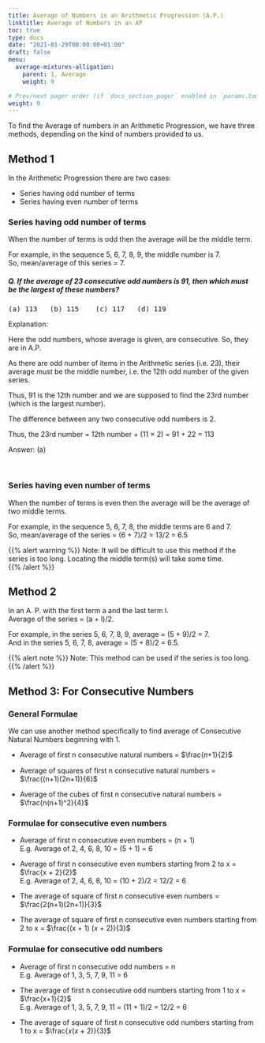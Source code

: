```yaml
---
title: Average of Numbers in an Arithmetic Progression (A.P.)
linktitle: Average of Numbers in an AP
toc: true
type: docs
date: "2021-01-29T00:00:00+01:00"
draft: false
menu:
  average-mixtures-alligation:
    parent: 1. Average
    weight: 9

# Prev/next pager order (if `docs_section_pager` enabled in `params.toml`)
weight: 9
---
```


To find the Average of numbers in an Arithmetic Progression, we have three methods, depending on the kind of numbers provided to us.

## Method 1

In the Arithmetic Progression there are two cases:

* Series having odd number of terms
* Series having even number of terms

### Series having odd number of terms

When the number of terms is odd then the average will be the middle term.  

For example, in the sequence 5, 6, 7, 8, 9, the middle number is 7. <br>
So, mean/average of this series = 7.

##### Q. If the average of 23 consecutive odd numbers is 91, then which must be the largest of these numbers?
<pre>(a) 113   (b) 115    (c) 117   (d) 119</pre>

Explanation:<br>
<div class="Exp">

Here the odd numbers, whose average is given, are consecutive. So, they are in A.P. 

As there are odd number of items in the Arithmetic series (i.e. 23), their average must be the middle number, i.e. the 12th odd number of the given series.

Thus, 91 is the 12th number and we are supposed to find the 23rd number (which is the largest number). 

The difference between any two consecutive odd numbers is 2.

Thus, the 23rd number = 12th number + (11 × 2) = 91 + 22 = 113

Answer: (a)
</div> <br>

### Series having even number of terms

When the number of terms is even then the average will be the average of two middle terms.

For example, in the sequence 5, 6, 7, 8, the middle terms are 6 and 7. <br>
So, mean/average of the series = (6 + 7)/2 = 13/2 = 6.5

{{% alert warning %}}
Note: It will be difficult to use this method if the series is too long. Locating the middle term(s) will take some time.  
{{% /alert %}}

## Method 2

In an A. P. with the first term a and the last term l. <br>
Average of the series = (a + l)/2.

For example, in the series 5, 6, 7, 8, 9, average = (5 + 9)/2 = 7. <br>
And in the series 5, 6, 7, 8, average = (5 + 8)/2 = 6.5.

{{% alert note %}}
Note: This method can be used if the series is too long. 
{{% /alert %}}

## Method 3: For Consecutive Numbers

### General Formulae

We can use another method specifically to find average of Consecutive Natural Numbers beginning with 1.

* Average of first n consecutive natural numbers = $\frac{𝑛+1}{2}$

* Average of squares of first n consecutive natural numbers = $\frac{(n+1)(2n+1)}{6}$

* Average of the cubes of first n consecutive natural numbers =  $\frac{n(n+1)^2}{4}$

### Formulae for consecutive even numbers

* Average of first n consecutive even numbers = (n + 1) <br>
E.g. Average of 2, 4, 6, 8, 10 = (5 + 1) = 6

* Average of first n consecutive even numbers starting from 2 to x = $\frac{x + 2}{2}$  
E.g. Average of 2, 4, 6, 8, 10 = (10 + 2)/2 = 12/2 = 6

* The average of square of first n consecutive even numbers = $\frac{2(n+1)(2n+1)}{3}$

* The average of square of first n consecutive even numbers starting from 2 to x = $\frac{(x + 1) (𝑥 + 2)}{3}$

### Formulae for consecutive odd numbers

* Average of first n consecutive odd numbers = n <br>
E.g. Average of 1, 3, 5, 7, 9, 11 = 6

* The average of first n consecutive odd numbers starting from 1 to x = $\frac{x+1}{2}$ <br>
E.g. Average of 1, 3, 5, 7, 9, 11 = (11 + 1)/2 = 12/2 = 6

* The average of square of first n consecutive odd numbers starting from 1 to x = $\frac{𝑥(𝑥 + 2)}{3}$



